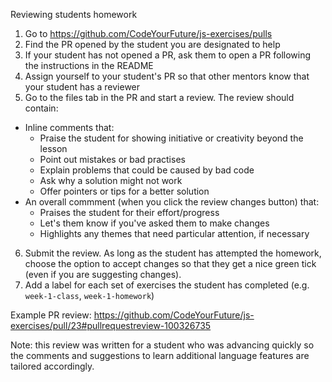 Reviewing students homework

1. Go to https://github.com/CodeYourFuture/js-exercises/pulls
2. Find the PR opened by the student you are designated to help
3. If your student has not opened a PR, ask them to open a PR following the instructions in the README
4. Assign yourself to your student's PR so that other mentors know that your student has a reviewer
5. Go to the files tab in the PR and start a review. The review should contain:

* Inline comments that:
  * Praise the student for showing initiative or creativity beyond the lesson
  * Point out mistakes or bad practises
  * Explain problems that could be caused by bad code
  * Ask why a solution might not work
  * Offer pointers or tips for     a better solution
* An overall commment (when you click the review changes button) that:
  * Praises the student for their effort/progress
  * Let's them know if you've asked them to make changes
  * Highlights any themes that need particular attention, if necessary

6. Submit the review. As long as the student has attempted the homework, choose the option to accept changes so that they get a nice green tick (even if you are suggesting changes).
7. Add a label for each set of exercises the student has completed (e.g. `week-1-class`, `week-1-homework`)

Example PR review: https://github.com/CodeYourFuture/js-exercises/pull/23#pullrequestreview-100326735

Note: this review was written for a student who was advancing quickly so the comments and suggestions to learn additional language features are tailored accordingly.
